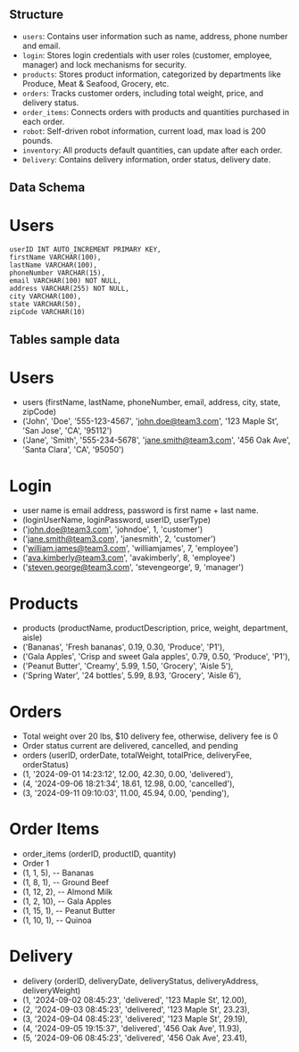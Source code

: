 ## Structure
- `users`: Contains user information such as name, address, phone number and email.
- `login`: Stores login credentials with user roles (customer, employee, manager) and lock mechanisms for security.
- `products`: Stores product information, categorized by departments like Produce, Meat & Seafood, Grocery, etc.
- `orders`: Tracks customer orders, including total weight, price, and delivery status.
- `order_items`: Connects orders with products and quantities purchased in each order.
- `robot`: Self-driven robot information, current load, max load is 200 pounds.
- `inventory`: All products default quantities, can update after each order.
- `Delivery`:  Contains delivery information, order status, delivery date. 

## Data Schema
# Users
    userID INT AUTO_INCREMENT PRIMARY KEY,
    firstName VARCHAR(100),
    lastName VARCHAR(100),
    phoneNumber VARCHAR(15),
    email VARCHAR(100) NOT NULL,
    address VARCHAR(255) NOT NULL,
    city VARCHAR(100),
    state VARCHAR(50),
    zipCode VARCHAR(10)


## Tables sample data
# Users
- users (firstName, lastName, phoneNumber, email, address, city, state, zipCode)
- ('John', 'Doe', '555-123-4567', 'john.doe@team3.com', '123 Maple St', 'San Jose', 'CA', '95112')
- ('Jane', 'Smith', '555-234-5678', 'jane.smith@team3.com', '456 Oak Ave', 'Santa Clara', 'CA', '95050')

# Login 
- user name is email address, password is first name + last name. 
- (loginUserName, loginPassword, userID, userType) 
- ('john.doe@team3.com', 'johndoe', 1, 'customer')
- ('jane.smith@team3.com', 'janesmith', 2, 'customer')
- ('william.james@team3.com', 'williamjames', 7, 'employee')
- ('ava.kimberly@team3.com', 'avakimberly', 8, 'employee')
- ('steven.george@team3.com', 'stevengeorge', 9, 'manager')

# Products
- products (productName, productDescription, price, weight, department, aisle)
- ('Bananas', 'Fresh bananas', 0.19, 0.30, 'Produce', 'P1'),
- ('Gala Apples', 'Crisp and sweet Gala apples', 0.79, 0.50, 'Produce', 'P1'),
- ('Peanut Butter', 'Creamy', 5.99, 1.50, 'Grocery', 'Aisle 5'),
- ('Spring Water', '24 bottles', 5.99, 8.93, 'Grocery', 'Aisle 6'),

# Orders
- Total weight over 20 lbs, $10 delivery fee, otherwise, delivery fee is 0
- Order status current are delivered, cancelled, and pending
- orders (userID, orderDate, totalWeight, totalPrice, deliveryFee, orderStatus)
- (1, '2024-09-01 14:23:12', 12.00, 42.30, 0.00, 'delivered'),
- (4, '2024-09-06 18:21:34', 18.61, 12.98, 0.00, 'cancelled'),
- (3, '2024-09-11 09:10:03', 11.00, 45.94, 0.00, 'pending'),

# Order Items
- order_items (orderID, productID, quantity)
- Order 1
- (1, 1, 5),  -- Bananas
- (1, 8, 1),  -- Ground Beef
- (1, 12, 2), -- Almond Milk
- (1, 2, 10), -- Gala Apples
- (1, 15, 1), -- Peanut Butter
- (1, 10, 1), -- Quinoa

# Delivery
- delivery (orderID, deliveryDate, deliveryStatus, deliveryAddress, deliveryWeight)
- (1, '2024-09-02 08:45:23', 'delivered', '123 Maple St', 12.00),
- (2, '2024-09-03 08:45:23', 'delivered', '123 Maple St', 23.23),
- (3, '2024-09-04 08:45:23', 'delivered', '123 Maple St', 29.19),
- (4, '2024-09-05 19:15:37', 'delivered', '456 Oak Ave', 11.93),
- (5, '2024-09-06 08:45:23', 'delivered', '456 Oak Ave', 23.41),